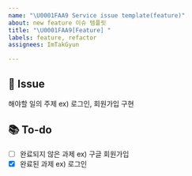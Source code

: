```yaml
---
name: "\U0001FAA9 Service issue template(feature)"
about: new feature 이슈 템플릿
title: "\U0001FAA9[Feature] "
labels: feature, refactor
assignees: ImTakGyun

---
```


📌 Issue
---
해야할 일의 주제 ex) 로그인, 회원가입 구현
<br>

📚 To-do
---
- [ ] 완료되지 않은 과제 ex) 구글 회원가입
- [X] 완료된 과제 ex) 로그인
<br>
